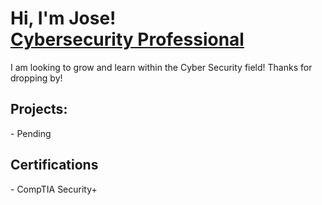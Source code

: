 <h1>Hi, I'm Jose! <br/><a href="https://www.linkedin.com/in/esojic/">Cybersecurity Professional</a></h1>
I am looking to grow and learn within the Cyber Security field! Thanks for dropping by!
<h2>Projects:</h2>
- Pending
<h2>Certifications</h2>
- CompTIA Security+
